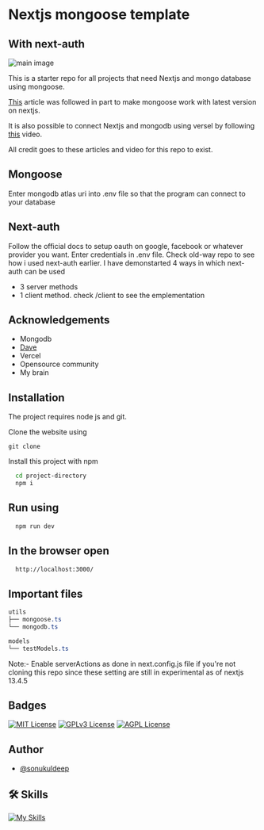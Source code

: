 
# Nextjs mongoose template
## With next-auth

![main image](https://cdn.devdojo.com/posts/images/April2022/how-to-use-mongoose-with-nextjs-for-mongodb2.jpg?auto=format&q=70&w=600)

This is a starter repo for all projects that need Nextjs and mongo database using mongoose.

[This](https://blog.usmans.me/how-to-use-mongoose-with-nextjs-for-mongodb) article was followed in part to make mongoose work with latest version on nextjs.

It is also possible to connect Nextjs and mongodb using versel by following [this](https://www.youtube.com/watch?v=JIlYroSsInU) video.

All credit goes to these articles and video for this repo to exist. 

## Mongoose
Enter mongodb atlas uri into .env file so that the program can connect to your database

## Next-auth
Follow the official docs to setup oauth on google, facebook or whatever provider you want. Enter credentials in .env file.
Check old-way repo to see how i used next-auth earlier.
I have demonstarted 4 ways in which next-auth can be used
- 3 server methods
- 1 client method. check /client to see the emplementation

## Acknowledgements
 - Mongodb 
 - [Dave](https://github.com/gitdagray/next-auth-intro)
 - Vercel
 - Opensource community
 - My brain


## Installation

The project requires node js and git.

Clone the website using
```npm
git clone 
```

Install this project with npm

```bash
  cd project-directory
  npm i
```

## Run using

```bash
  npm run dev
```

## In the browser open

```bash
  http://localhost:3000/
```

## Important files
```css
utils
├── mongoose.ts
└── mongodb.ts

models
└── testModels.ts
```

Note:- Enable serverActions as done in next.config.js file if you're not cloning this repo since these setting are still in experimental as of nextjs 13.4.5

## Badges

[![MIT License](https://img.shields.io/badge/License-MIT-green.svg)](https://choosealicense.com/licenses/mit/) 
[![GPLv3 License](https://img.shields.io/badge/License-GPL%20v3-yellow.svg)](https://opensource.org/licenses/)
[![AGPL License](https://img.shields.io/badge/license-AGPL-blue.svg)](http://www.gnu.org/licenses/agpl-3.0)


## Author
- [@sonukuldeep](https://www.github.com/sonukuldeep)


## 🛠 Skills

[![My Skills](https://skillicons.dev/icons?i=js,ts,html,css,tailwind,sass,nodejs,react,vue,flask,rust,python,php,solidity,mongodb,mysql,prisma,figma,threejs)](https://github.com/sonukuldeep)
